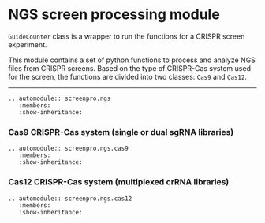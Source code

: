 # NGS screen processing module

`GuideCounter` class is a wrapper to run the functions for a
CRISPR screen experiment.

This module contains a set of python functions to process and analyze
NGS files from CRISPR screens. Based on the type of CRISPR-Cas system
used for the screen, the functions are divided into two classes:
`Cas9` and `Cas12`.

------------------------------------------------------------------------
```{eval-rst}  
.. automodule:: screenpro.ngs
   :members:
   :show-inheritance:
```

### Cas9 CRISPR-Cas system (single or dual sgRNA libraries)
```{eval-rst}  
.. automodule:: screenpro.ngs.cas9
   :members:
   :show-inheritance:
```

### Cas12 CRISPR-Cas system (multiplexed crRNA libraries)
```{eval-rst}  
.. automodule:: screenpro.ngs.cas12
   :members:
   :show-inheritance:
```
